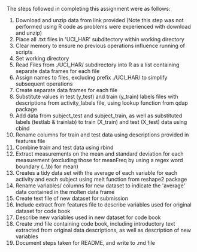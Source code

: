 
The steps followed in completing this assignment were as follows:
1. Download and unzip data from link provided (Note this step was not performed using R code as problems were experienced with download and unzip)
2. Place all .txt files in 'UCI_HAR' subditectory within working directory
3. Clear memory to ensure no previous operations influence running of scripts
4. Set working directory
5. Read Files from ./UCI_HAR/ subdirectory into R as a list containing separate data frames for each file
6. Assign names to files, excluding prefix ./UCI_HAR/ to simplify subsequent operations
7. Create separate data frames for each file
8. Substitute values in test (y_test) and train (y_train) labels files with descriptions from activity_labels file, using lookup function from qdap package
9. Add data from subject_test and subject_train, as well as substituted labels (testlab & trainlab) to train (X_train) and test (X_test) data using cbind
10. Rename columns for train and test data using descriptions provided in features file
11. Combine train and test data using rbind
12. Extract measurements on the mean and standard deviation for each measurement (excluding those for meanFreq by using a regex word boundary (\..\b) for mean)
13. Creates a tidy data set with the average of each variable for each activity and each subject using melt function from reshape2 package
14. Rename variables/ columns for new dataset to indicate the 'average' data contained in the molten data frame
15. Create text file of new dataset for submission
16. Include extract from features file to describe variables used for original dataset for code book
17. Describe new variables used in new dataset for code book
18. Create .md file containing code book, including introductory text extracted from original data descriptions, as well as description of new variables
19. Document steps taken for README, and write to .md file

